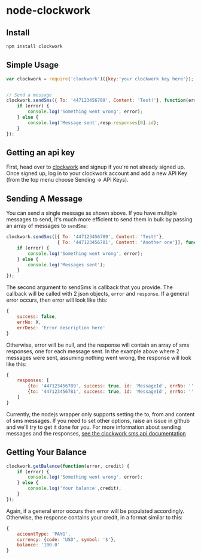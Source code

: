 node-clockwork
==============

Install
---
```bash
npm install clockwork
```

Simple Usage
---

```js
var clockwork = require('clockwork')({key:'your clockwork key here'});


// Send a message
clockwork.sendSms({ To: '447123456789', Content: 'Test!'}, function(error, resp) {
    if (error) {
    	console.log('Something went wrong', error);
	} else {
		console.log('Message sent',resp.responses[0].id);
	}
});

```
Getting an api key
---

First, head over to [clockwork](http://www.clockworksms.com) and signup if you're not already signed up. Once signed up, log in to your clockwork account and add a new API Key (from the top menu choose Sending -> API Keys). 


Sending A Message
---

You can send a single message as shown above. If you have multiple messages to send, it's much more efficient to send them in bulk by passing an array of messages to `sendSms`:

```js
clockwork.sendSms([{ To: '447123456789', Content: 'Test!'},
				   { To: '447123456781', Content: 'Another one'}], function(error, resp) {
    if (error) {
    	console.log('Something went wrong', error);
	} else {
		console.log('Messages sent');
	}
});
```

The second argument to sendSms is callback that you provide. The callback will be called with 2 json objects, `error` and `response`. If a general error occurs, then error will look like this:

```js
{
	success: false,
	errNo: X,
	errDesc: 'Error description here'
}
```

Otherwise, error will be null, and the response will contain an array of sms responses, one for each message sent. In the example above where 2 messages were sent, assuming nothing went wrong, the response will look like this:

```js
{
	responses: [
		{to: '447123456789', success: true, id: 'MessageId', errNo: '', ErrDesc: ''},
		{to: '447123456781', success: true, id: 'MessageId', errNo: '', ErrDesc: ''}
	]	
}
```

Currently, the nodejs wrapper only supports setting the to, from and content of sms messages. If you need to set other options, raise an issue in github and we'll try to get it done for you. For more information about sending messages and the responses, [see the clockwork sms api documentation](http://www.clockworksms.com/doc/clever-stuff/xml-interface/send-sms/)

Getting Your Balance
---

```js
clockwork.getBalance(function(error, credit) {
    if (error) {
    	console.log('Something went wrong', error);
	} else {
		console.log('Your balance',credit);
	}
});
```

Again, if a general error occurs then error will be populated accordingly. Otherwise, the response contains your credit, in a format similar to this:

```js
{
	accountType: 'PAYG',
	currency: {code: 'USD', symbol: '$'},
	balance: '100.0'
}
```
